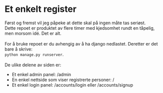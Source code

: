 # Et enkelt register<br>
Først og fremst vil jeg påpeke at dette skal på ingen måte tas seriøst.<br>
Dette repoet er produktet av flere timer med kjedsomhet rundt en tåpelig, men morsom idé. Det er alt.<br>
<br>
For å bruke repoet er du avhengig av å ha django nedlastet. Deretter er det bare å skrive: <br>`python manage.py runserver`. <br>
<br>
De ulike delene av siden er:<br>
-   Et enkel admin panel: /admin<br>
-   En enkel nettside som viser registrerte personer: /
-   Et enkel login panel: /accounts/login eller /accounts/signup
